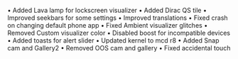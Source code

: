 • Added Lava lamp for lockscreen visualizer
• Added Dirac QS tile
• Improved seekbars for some settings
• Improved translations
• Fixed crash on changing default phone app
• Fixed Ambient visualizer glitches
• Removed Custom visualizer color
• Disabled boost for incompatible devices
• Added toasts for alert slider
• Updated kernel to mcd r8
• Added Snap cam and Gallery2
• Removed OOS cam and gallery
• Fixed accidental touch